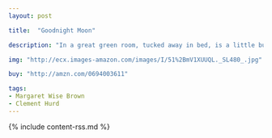 ```yaml
---
layout: post

title:  "Goodnight Moon"

description: "In a great green room, tucked away in bed, is a little bunny. “Goodnight room, goodnight moon.” And to all the familiar things in the softly lit room—to the picture of the three little bears sitting in chairs, to the clocks and his socks, to the mittens and the kittens, to everything one by one—he says goodnight."

img: "http://ecx.images-amazon.com/images/I/51%2BmV1XUUQL._SL480_.jpg"

buy: "http://amzn.com/0694003611"

tags:
- Margaret Wise Brown
- Clement Hurd
---
```


{% include content-rss.md %}